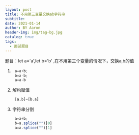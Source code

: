 ```yaml
---
layout: post
title: 不用第三变量交换ab字符串
subtitle:
date: 2021-01-14
author: BY Aaron
header-img: img/tag-bg.jpg
catalog: true
tags:
  - 面试题目
---
```


题目：let a='a',let b='b' ,在不用第三个变量的情况下，交换a,b的值

1. 
   ```js
    a=a+b;
    b=a-b;
    a=a-b
   ```
2. 解构赋值
   ```js
    [a,b]=[b,a]
   ```
3. 字符串分割
   ```js
    a=a+b;
    b=a.splice("")[0]
    a=a.splice("")[1]
   ```